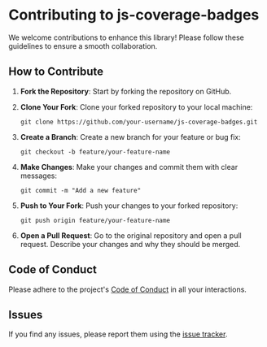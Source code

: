 # Contributing to js-coverage-badges

We welcome contributions to enhance this library! Please follow these guidelines to ensure a smooth collaboration.

## How to Contribute

1. **Fork the Repository**: Start by forking the repository on GitHub.
   
2. **Clone Your Fork**: Clone your forked repository to your local machine:
   ```
   git clone https://github.com/your-username/js-coverage-badges.git
   ```

3. **Create a Branch**: Create a new branch for your feature or bug fix:
   ```
   git checkout -b feature/your-feature-name
   ```

4. **Make Changes**: Make your changes and commit them with clear messages:
   ```
   git commit -m "Add a new feature"
   ```

5. **Push to Your Fork**: Push your changes to your forked repository:
   ```
   git push origin feature/your-feature-name
   ```

6. **Open a Pull Request**: Go to the original repository and open a pull request. Describe your changes and why they should be merged.

## Code of Conduct

Please adhere to the project's [Code of Conduct](CODE_OF_CONDUCT.md) in all your interactions.

## Issues

If you find any issues, please report them using the [issue tracker](https://github.com/your-username/js-coverage-badges/issues).
